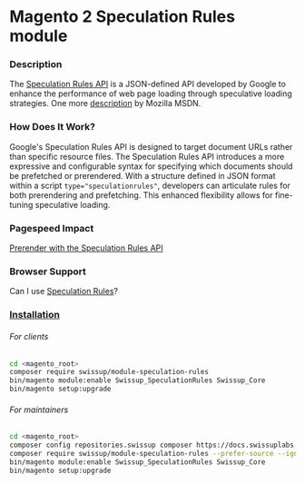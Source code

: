 # Magento 2 Speculation Rules module

### Description
The [Speculation Rules API](https://github.com/WICG/nav-speculation/blob/main/triggers.md#speculation-rules) is a JSON-defined API developed by Google to enhance the performance of web page loading through speculative loading strategies.
One more [description](https://developer.mozilla.org/en-US/docs/Web/API/Speculation_Rules_API) by Mozilla MSDN.

### How Does It Work?
Google's Speculation Rules API is designed to target document URLs rather than specific resource files. The Speculation Rules API introduces a more expressive and configurable syntax for specifying which documents should be prefetched or prerendered.
With a structure defined in JSON format within a script `type="speculationrules"`, developers can articulate rules for both prerendering and prefetching. This enhanced flexibility allows for fine-tuning speculative loading.


### Pagespeed Impact
[Prerender with the Speculation Rules API](https://developer.chrome.com/docs/web-platform/prerender-pages#impact)

### Browser Support
Can I use [Speculation Rules](https://caniuse.com/?search=Speculation%20Rules%20)?

### [Installation](https://docs.swissuplabs.com/m2/extensions/speculation-rules/installation/)

###### For clients

```bash
cd <magento_root>
composer require swissup/module-speculation-rules
bin/magento module:enable Swissup_SpeculationRules Swissup_Core
bin/magento setup:upgrade
```

###### For maintainers

```bash
cd <magento_root>
composer config repositories.swissup composer https://docs.swissuplabs.com/packages/
composer require swissup/module-speculation-rules --prefer-source --ignore-platform-reqs
bin/magento module:enable Swissup_SpeculationRules Swissup_Core
bin/magento setup:upgrade
```
